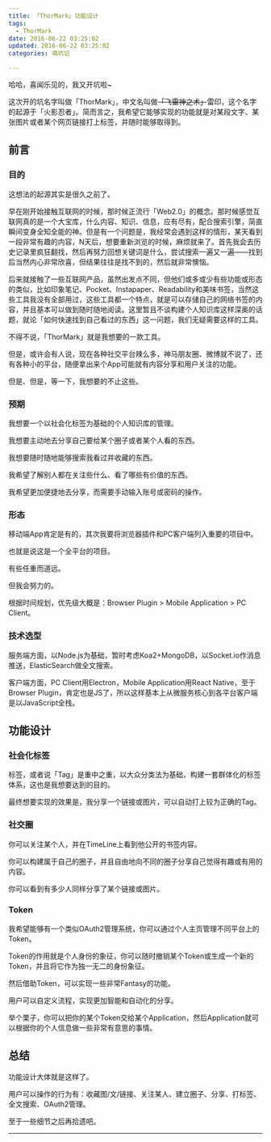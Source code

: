 ```yaml
---
title: 「ThorMark」功能设计
tags:
  - ThorMark
date: 2016-06-22 03:25:02
updated: 2016-06-22 03:25:02
categories: 填坑记

---
```


哈哈，喜闻乐见的，我又开坑啦~

这次开的坑名字叫做「ThorMark」，中文名叫做<del>「飞雷神之术」</del>雷印，这个名字的起源于「火影忍者」。简而言之，我希望它能够实现的功能就是对某段文字、某张图片或者某个网页链接打上标签，并随时能够取得到。

<!-- more -->

## 前言

### 目的

这想法的起源其实是很久之前了。

早在刚开始接触互联网的时候，那时候正流行「Web2.0」的概念。那时候感觉互联网真的是一个大宝库，什么内容、知识、信息，应有尽有，配合搜索引擎，简直瞬间变身全知全能的神。但是有一个问题是，我经常会遇到这样的情形，某天看到一段非常有趣的内容，N天后，想要重新浏览的时候，麻烦就来了。首先我会去历史记录里疯狂翻找，然后再努力回想关键词是什么，尝试搜索一遍又一遍——找到后当然内心非常欣喜，但结果往往是找不到的，然后就非常懊恼。

后来就接触了一些互联网产品，虽然出发点不同，但他们或多或少有些功能或形态的类似，比如印象笔记、Pocket、Instapaper、Readability和美味书签，当然这些工具我没有全部用过，这些工具都一个特点，就是可以存储自己的网络书签的内容，并且基本可以做到随时随地阅读。这里暂且不谈构建个人知识库这样深奥的话题，就论「如何快速找到自己看过的东西」这一问题，我们无疑需要这样的工具。

不得不说，「ThorMark」就是我想要的一款工具。

但是，或许会有人说，现在各种社交平台辣么多，神马朋友圈、微博就不说了，还有各种小的平台，随便拿出来个App可能就有内容分享和用户关注的功能。

但是、但是，等一下，我想要的不止这些。

### 预期

我想要一个以社会化标签为基础的个人知识库的管理。

我想要主动地去分享自己要给某个圈子或者某个人看的东西。

我想要随时随地能够搜索我看过并收藏的东西。

我希望了解别人都在关注些什么、看了哪些有价值的东西。

我希望更加便捷地去分享，而需要手动输入账号或密码的操作。

### 形态

移动端App肯定是有的，其次我要将浏览器插件和PC客户端列入重要的项目中。

也就是说这是一个全平台的项目。

有些任重而道远。

但我会努力的。

根据时间规划，优先级大概是：Browser Plugin > Mobile Application > PC Client。

### 技术选型

服务端方面，以Node.js为基础，暂时考虑Koa2+MongoDB，以Socket.io作消息推送，ElasticSearch做全文搜索。

客户端方面，PC Client用Electron，Mobile Application用React Native，至于Browser Plugin，肯定也是JS了，所以这样基本上从微服务核心到各平台客户端是以JavaScript全栈。

## 功能设计

### 社会化标签

标签，或者说「Tag」是重中之重，以大众分类法为基础，构建一套群体化的标签体系，这也是我想要达到的目的。

最终想要实现的效果是，我分享一个链接或图片，可以自动打上较为正确的Tag。

### 社交圈

你可以关注某个人，并在TimeLine上看到他公开的书签内容。

你可以构建属于自己的圈子，并且自由地向不同的圈子分享自己觉得有趣或有用的内容。

你可以看到有多少人同样分享了某个链接或图片。

### Token

我希望能够有一个类似OAuth2管理系统，你可以通过个人主页管理不同平台上的Token。

Token的作用就是个人身份的象征，你可以随时撤销某个Token或生成一个新的Token，并且将它作为独一无二的身份象征。

然后借助Token，可以实现一些非常Fantasy的功能。

用户可以自定义流程，实现更加智能和自动化的分享。

举个栗子，你可以把你的某个Token交给某个Application，然后Application就可以根据你的个人信息做一些非常有意思的事情。

## 总结

功能设计大体就是这样了。

用户可以操作的行为有：收藏图/文/链接、关注某人、建立圈子、分享、打标签、全文搜索、OAuth2管理。

至于一些细节之后再拾遗吧。

---